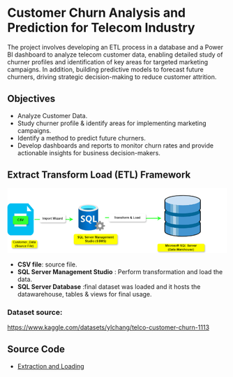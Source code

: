 # Customer Churn Analysis and Prediction for Telecom Industry
The project involves developing an ETL process in a database and a Power BI dashboard to analyze telecom customer data, enabling detailed study of churner profiles and identification of key areas for targeted marketing campaigns.
In addition, building predictive models to forecast future churners, driving strategic decision-making to reduce customer attrition.

## Objectives
- Analyze Customer Data.
- Study churner profile & identify areas for implementing marketing campaigns.
- Identify a method to predict future churners.
- Develop dashboards and reports to monitor churn rates and provide actionable insights for business decision-makers.

## Extract Transform Load (ETL) Framework 
![etl framework](https://github.com/Njeri-Gitome/Customer_Churn_Analysis_and_Prediction/blob/main/etl%20framework.png)
- **CSV file**: source file.
- **SQL Server Management Studio** : Perform transformation and load the data.
- **SQL Server Database** :final dataset was loaded and it hosts the datawarehouse, tables & views for final usage.
### Dataset source:
https://www.kaggle.com/datasets/ylchang/telco-customer-churn-1113

## Source Code
- [Extraction and Loading](https://github.com/Njeri-Gitome/Customer_Churn_Analysis_and_Prediction/blob/main/Exploration.sql)
